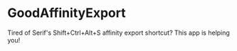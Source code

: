 # GoodAffinityExport
Tired of Serif's Shift+Ctrl+Alt+S affinity export shortcut? This app is helping you!
